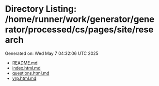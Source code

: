 # Directory Listing: /home/runner/work/generator/generator/processed/cs/pages/site/research
Generated on: Wed May  7 04:32:06 UTC 2025

- [README.md](README.md)
- [index.html.md](index.html.md)
- [questions.html.md](questions.html.md)
- [vrp.html.md](vrp.html.md)
